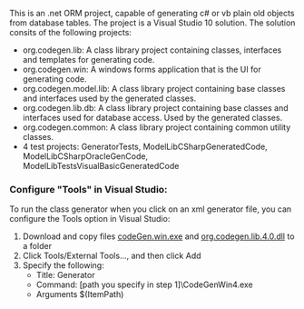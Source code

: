 
This is an .net ORM project, capable of generating c# or vb plain old objects from database tables. 
The project is a Visual Studio 10 solution. The solution consits of the following projects:
<ul>

<li>org.codegen.lib: A class library project containing classes, interfaces and templates for generating code.</li>

<li>org.codegen.win: A windows forms application that is the UI for generating code.</li>

<li>org.codegen.model.lib: A class library project containing base classes and interfaces used by the generated classes.

<li>org.codegen.lib.db: A class library project containing base classes and interfaces used for database access. Used by the generated classes.

<li>org.codegen.common: A class library project containing common utility classes.

<li>4 test projects: GeneratorTests, ModelLibCSharpGeneratedCode, ModelLibCSharpOracleGenCode, ModelLibTestsVisualBasicGeneratedCode </li>

</ul>

<p>
<h3>Configure "Tools" in Visual Studio:</h3>
To run the class generator when you click on an xml generator file, you can configure the Tools option in Visual Studio:
<ol>
<li> Download and copy files <a href="https://github.com/christoforosl/codegen-lib/releases/download/v4.0.1/codeGenWin4.exe">codeGen.win.exe</a>  and <a href="https://github.com/christoforosl/codegen-lib/releases/download/v4.0.1/org.codegen.lib.4.0.dll">org.codegen.lib.4.0.dll</a> to a folder
<li>Click Tools/External Tools..., and then click Add
<li>Specify the following: 
<ul><li>Title: Generator
<li>Command: [path you specify in step 1]\CodeGenWin4.exe
<li>Arguments $(ItemPath)
</ul>

</ol>

</p>
